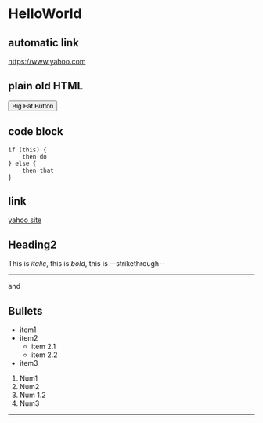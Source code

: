 # HelloWorld

## automatic link
https://www.yahoo.com


## plain old HTML
<button>Big Fat Button</button>

## code block
    if (this) {
        then do
    } else {
        then that
    }

## link
[yahoo site](https://yahoo.com)

## Heading2
This is *italic*, this is *bold*, this is --strikethrough--

---
and

## Bullets
* item1
* item2
    * item 2.1
    * item 2.2
* item3

1. Num1
1. Num2
2. Num 1.2
2. Num3

---

